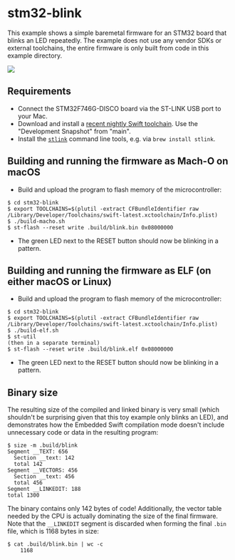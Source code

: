 # stm32-blink

This example shows a simple baremetal firmware for an STM32 board that blinks an LED repeatedly. The example does not use any vendor SDKs or external toolchains, the entire firmware is only built from code in this example directory.

<img src="https://github.com/apple/swift-embedded-examples/assets/1186214/739e98fd-a438-4a64-a7aa-9dddee25034b">

## Requirements

- Connect the STM32F746G-DISCO board via the ST-LINK USB port to your Mac.
- Download and install a [recent nightly Swift toolchain](https://swift.org/download). Use the "Development Snapshot" from "main".
- Install the [`stlink`](https://github.com/stlink-org/stlink) command line tools, e.g. via `brew install stlink`.

## Building and running the firmware as Mach-O on macOS

- Build and upload the program to flash memory of the microcontroller:
```console
$ cd stm32-blink
$ export TOOLCHAINS=$(plutil -extract CFBundleIdentifier raw /Library/Developer/Toolchains/swift-latest.xctoolchain/Info.plist)
$ ./build-macho.sh
$ st-flash --reset write .build/blink.bin 0x08000000
```
- The green LED next to the RESET button should now be blinking in a pattern.

## Building and running the firmware as ELF (on either macOS or Linux)

- Build and upload the program to flash memory of the microcontroller:
```console
$ cd stm32-blink
$ export TOOLCHAINS=$(plutil -extract CFBundleIdentifier raw /Library/Developer/Toolchains/swift-latest.xctoolchain/Info.plist)
$ ./build-elf.sh
$ st-util
(then in a separate terminal)
$ st-flash --reset write .build/blink.elf 0x08000000
```
- The green LED next to the RESET button should now be blinking in a pattern.

## Binary size

The resulting size of the compiled and linked binary is very small (which shouldn't be surprising given that this toy example only blinks an LED), and demonstrates how the Embedded Swift compilation mode doesn't include unnecessary code or data in the resulting program:

```console
$ size -m .build/blink
Segment __TEXT: 656
  Section __text: 142
  total 142
Segment __VECTORS: 456
  Section __text: 456
  total 456
Segment __LINKEDIT: 188
total 1300
```

The binary contains only 142 bytes of code! Additionally, the vector table needed by the CPU is actually dominating the size of the final firmware. Note that the `__LINKEDIT` segment is discarded when forming the final `.bin` file, which is 1168 bytes in size:

```console
$ cat .build/blink.bin | wc -c
    1168
```
